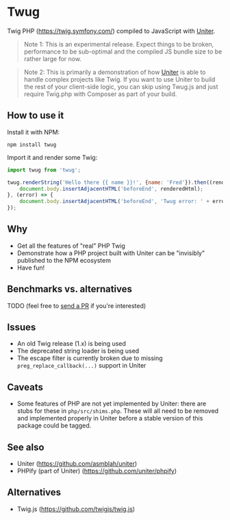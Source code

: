 # Twug

Twig PHP (https://twig.symfony.com/) compiled to JavaScript with [Uniter](http://asmblah.github.io/uniter/).

> Note 1: This is an experimental release. Expect things to be broken,
performance to be sub-optimal and the compiled JS bundle size to be rather large for now.

> Note 2: This is primarily a demonstration of how [Uniter](http://asmblah.github.io/uniter/) is able to handle
complex projects like Twig. If you want to use Uniter to build the rest of your
client-side logic, you can skip using Twug.js and just require Twig.php with Composer
as part of your build.

## How to use it

Install it with NPM:
```shell
npm install twug
```

Import it and render some Twig:
```javascript
import twug from 'twug';

twug.renderString('Hello there {{ name }}!', {name: 'Fred'}).then((renderedHtml) => {
    document.body.insertAdjacentHTML('beforeEnd', renderedHtml);
}, (error) => {
    document.body.insertAdjacentHTML('beforeEnd', 'Twug error: ' + error);
});
```

## Why

- Get all the features of "real" PHP Twig
- Demonstrate how a PHP project built with Uniter can be "invisibly" published to the NPM ecosystem
- Have fun!

## Benchmarks vs. alternatives

TODO (feel free to [send a PR](https://github.com/twug/twug/pulls) if you're interested)

## Issues
- An old Twig release (1.x) is being used
- The deprecated string loader is being used
- The escape filter is currently broken due to missing `preg_replace_callback(...)`
  support in Uniter

## Caveats
- Some features of PHP are not yet implemented by Uniter: there are stubs for these
  in `php/src/shims.php`. These will all need to be removed and implemented properly
  in Uniter before a stable version of this package could be tagged.

## See also
- Uniter (https://github.com/asmblah/uniter)
- PHPify (part of Uniter) (https://github.com/uniter/phpify)

## Alternatives
- Twig.js (https://github.com/twigjs/twig.js)
